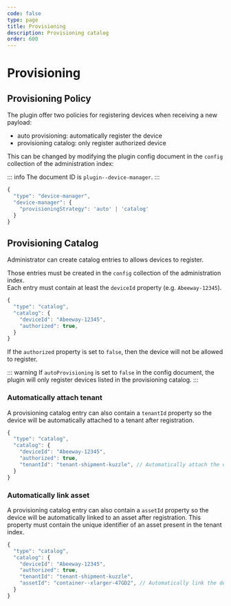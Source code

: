 ```yaml
---
code: false
type: page
title: Provisioning
description: Provisioning catalog
order: 600
---
```


# Provisioning

## Provisioning Policy

The plugin offer two policies for registering devices when receiving a new payload:
  - auto provisioning: automatically register the device
  - provisioning catalog: only register authorized device

This can be changed by modifying the plugin config document in the `config` collection of the administration index:

::: info
The document ID is `plugin--device-manager`.
::: 

```js
{
  "type": "device-manager",
  "device-manager": {
    "provisioningStrategy": 'auto' | 'catalog'
  }
}
```

## Provisioning Catalog

Administrator can create catalog entries to allows devices to register.  

Those entries must be created in the `config` collection of the administration index.  
Each entry must contain at least the `deviceId` property (e.g. `Abeeway-12345`).  

```js
{
  "type": "catalog",
  "catalog": {
    "deviceId": "Abeeway-12345",
    "authorized": true,
  }
}
```

If the `authorized` property is set to `false`, then the device will not be allowed to register.

::: warning
If `autoProvisioning` is set to `false` in the config document, the plugin will only register devices listed in the provisioning catalog.
:::

### Automatically attach tenant

A provisioning catalog entry can also contain a `tenantId` property so the device will be automatically attached to a tenant after registration.

```js
{
  "type": "catalog",
  "catalog": {
    "deviceId": "Abeeway-12345",
    "authorized": true,
    "tenantId": "tenant-shipment-kuzzle", // Automatically attach the device to this tenant
  }
}
```

### Automatically link asset

A provisioning catalog entry can also contain a `assetId` property so the device will be automatically linked to an asset after registration. This property must contain the unique identifier of an asset present in the tenant index.

```js
{
  "type": "catalog",
  "catalog": {
    "deviceId": "Abeeway-12345",
    "authorized": true,
    "tenantId": "tenant-shipment-kuzzle",
    "assetId": "container--xlarger-47GD2", // Automatically link the device to this asset
  }
}
```

